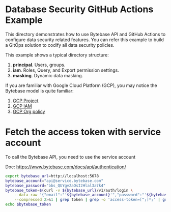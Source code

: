 # Database Security GitHub Actions Example

This directory demonstrates how to use Bytebase API and GitHub Actions to configure data security related features.
You can refer this example to build a GitOps solution to codify all data security policies.

This example shows a typical directory structure:

1. **principal**. Users, groups.
1. **iam**. Roles, Query, and Export permission settings.
1. **masking**. Dynamic data masking.

If you are familiar with Google Cloud Platform (GCP), you may notice the Bytebase model is quite familiar:

1. [GCP Project](https://cloud.google.com/resource-manager/docs/creating-managing-projects)
1. [GCP IAM](https://cloud.google.com/security/products/iam)
1. [GCP Org policy](https://cloud.google.com/resource-manager/docs/organization-policy/overview)

# Fetch the access token with service account

To call the Bytebase API, you need to use the service account

Doc: https://www.bytebase.com/docs/api/authentication/

```bash
export bytebase_url=http://localhost:5678
bytebase_account="api@service.bytebase.com"
bytebase_password="bbs_QUYgvZaOsI2Hlal3a7k4"
bytebase_token=$(curl -v ${bytebase_url}/v1/auth/login \
    --data-raw '{"email":"'${bytebase_account}'","password":"'${bytebase_password}'","web":true}' \
    --compressed 2>&1 | grep token | grep -o 'access-token=[^;]*;' | grep -o '[^;]*' | sed 's/access-token=//g; s/;//g')
echo $bytebase_token
```
